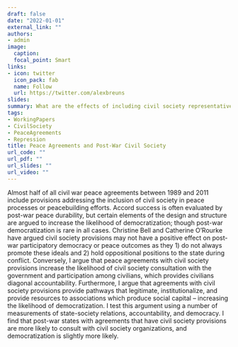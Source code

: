```yaml
---
draft: false
date: "2022-01-01"
external_link: ""
authors:
- admin
image:
  caption: 
  focal_point: Smart
links:
- icon: twitter
  icon_pack: fab
  name: Follow
  url: https://twitter.com/alexbreuns
slides:
summary: What are the effects of including civil society representatives in peace agreements on post-war democratization and stability?
tags:
- WorkingPapers
- CivilSociety
- PeaceAgreements
- Repression
title: Peace Agreements and Post-War Civil Society
url_code: ""
url_pdf: ""
url_slides: ""
url_video: ""
---
```


Almost half of all civil war peace agreements between 1989 and 2011 include provisions addressing the inclusion of civil society in peace processes or peacebuilding efforts. Accord success is often evaluated by post-war peace durability, but certain elements of the design and structure are argued to increase the likelihood of democratization; though post-war democratization is rare in all cases. Christine Bell and Catherine O’Rourke have argued civil society provisions may not have a positive effect on post-war participatory democracy or peace outcomes as they 1) do not always promote these ideals and 2) hold oppositional positions to the state during conflict. Conversely, I argue that peace agreements with civil society provisions increase the likelihood of civil society consultation with the government and participation among civilians, which provides civilians diagonal accountability. Furthermore, I argue that agreements with civil society provisions provide pathways that legitimate, institutionalize, and provide resources to associations which produce social capital – increasing the likelihood of democratization. I test this argument using a number of measurements of state-society relations, accountability, and democracy. I find that post-war states with agreements that have civil society provisions are more likely to consult with civil society organizations, and democratization is slightly more likely.
